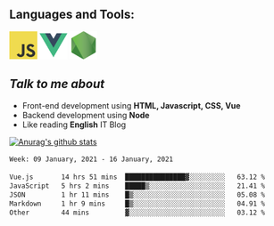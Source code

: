 ## **Languages and Tools:**      
<code><img height="50" src="https://raw.githubusercontent.com/github/explore/80688e429a7d4ef2fca1e82350fe8e3517d3494d/topics/javascript/javascript.png"></code>
<code><img height="50"  src="https://raw.githubusercontent.com/github/explore/80688e429a7d4ef2fca1e82350fe8e3517d3494d/topics/vue/vue.png"></code>
<code><img height="50"  src="https://raw.githubusercontent.com/github/explore/80688e429a7d4ef2fca1e82350fe8e3517d3494d/topics/nodejs/nodejs.png"></code>

## *Talk to me about*
- Front-end development using **HTML, Javascript, CSS, Vue**
- Backend development using **Node**
- Like reading **English** IT Blog    

[![Anurag's github stats](https://github-readme-stats.vercel.app/api?username=qdi5)](https://github.com/anuraghazra/github-readme-stats)    

<!--START_SECTION:waka-->
```text
Week: 09 January, 2021 - 16 January, 2021

Vue.js       14 hrs 51 mins  ███████████████▓░░░░░░░░░   63.12 % 
JavaScript   5 hrs 2 mins    █████▒░░░░░░░░░░░░░░░░░░░   21.41 % 
JSON         1 hr 11 mins    █▒░░░░░░░░░░░░░░░░░░░░░░░   05.08 % 
Markdown     1 hr 9 mins     █▒░░░░░░░░░░░░░░░░░░░░░░░   04.91 % 
Other        44 mins         ▓░░░░░░░░░░░░░░░░░░░░░░░░   03.12 % 
```
<!--END_SECTION:waka-->
